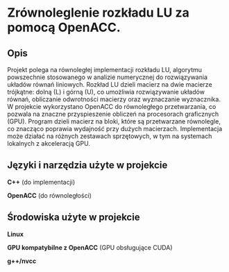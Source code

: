 # Zrównoleglenie rozkładu LU za pomocą OpenACC.
<h2>Opis</h2> Projekt polega na równoległej implementacji rozkładu LU, algorytmu powszechnie stosowanego w analizie numerycznej do rozwiązywania układów równań liniowych. Rozkład LU dzieli macierz na dwie macierze trójkątne: dolną (L) i górną (U), co umożliwia rozwiązywanie układów równań, obliczanie odwrotności macierzy oraz wyznaczanie wyznacznika.
W projekcie wykorzystano OpenACC do równoległego przetwarzania, co pozwala na znaczne przyspieszenie obliczeń na procesorach graficznych (GPU). Program dzieli macierz na bloki, które są przetwarzane równolegle, co znacząco poprawia wydajność przy dużych macierzach. Implementacja może działać na różnych zestawach sprzętowych, w tym na systemach lokalnych z akceleracją GPU.

<h2>Języki i narzędzia użyte w projekcie</h2>

<b>C++</b> (do implementacji)

<b>OpenACC</b> (do równoległości)


<h2>Środowiska użyte w projekcie</h2>

<b>Linux</b>

<b>GPU kompatybilne z OpenACC</b> (GPU obsługujące CUDA)

<b>g++/nvcc</b>
